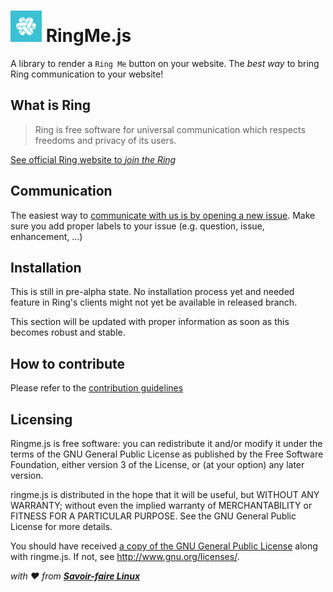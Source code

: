 ![ring-logo](./assets/Logo.scale-100.png) RingMe.js
=====

A library to render a `Ring Me` button on your website. The _best way_ to bring Ring communication to your website!

What is Ring
-----

> Ring is free software for universal communication which respects freedoms and privacy of its users.

[See official Ring website to _join the Ring_](https://ring.cx/)

Communication
-----

The easiest way to [communicate with us is by opening a new issue](https://github.com/savoirfairelinux/ringme.js/issues/new).
Make sure you add proper labels to your issue (e.g. question, issue, enhancement, …)

Installation
-----

This is still in pre-alpha state. No installation process yet and needed
feature in Ring's clients might not yet be available in released branch.

This section will be updated with proper information as soon as this becomes robust and stable.

How to contribute
-----

Please refer to the [contribution guidelines](https://github.com/savoirfairelinux/ringme.js/blob/master/CONTRIBUTING.md)

Licensing
-----

Ringme.js is free software: you can redistribute it and/or modify
it under the terms of the GNU General Public License as published by
the Free Software Foundation, either version 3 of the License, or
(at your option) any later version.

ringme.js is distributed in the hope that it will be useful,
but WITHOUT ANY WARRANTY; without even the implied warranty of
MERCHANTABILITY or FITNESS FOR A PARTICULAR PURPOSE.  See the
GNU General Public License for more details.

You should have received [a copy of the GNU General Public License](https://github.com/savoirfairelinux/ringme.js/blob/master/COPYING)
along with ringme.js.  If not, see <http://www.gnu.org/licenses/>.

 _with &hearts; from **[Savoir-faire Linux](https://www.savoirfairelinux.com/)**_
